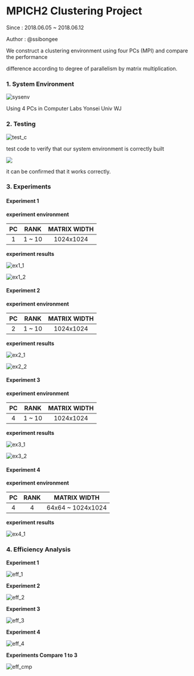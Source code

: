 # MPICH2  Clustering Project
Since : 2018.06.05 ~ 2018.06.12

Author : @ssibongee



We construct a clustering environment using four PCs (MPI) and compare the performance

difference according to degree of parallelism by matrix multiplication.



### 1. System Environment

![sysenv](https://github.com/ssibongee/MPI/blob/master/img/sysenv.png?raw=true)

Using 4 PCs in Computer Labs Yonsei Univ WJ





### 2. Testing

![test_c](https://github.com/ssibongee/MPI/blob/master/img/test_c.png?raw=true)

test code to verify that our system environment is correctly built

![](https://github.com/ssibongee/MPI/blob/master/img/test_r.png?raw=true)

it can be confirmed that it works correctly.



### 3. Experiments



#### Experiment 1

**experiment  environment**

|  PC  |  RANK  | MATRIX WIDTH |
| :--: | :----: | :----------: |
|  1   | 1 ~ 10 |  1024x1024   |





**experiment results**

![ex1_1](https://github.com/ssibongee/MPI/blob/master/img/ex1_1.png?raw=true)

![ex1_2](https://github.com/ssibongee/MPI/blob/master/img/ex1_2.png?raw=true)





#### **Experiment 2**

**experiment  environment**

|  PC  |  RANK  | MATRIX WIDTH |
| :--: | :----: | :----------: |
|  2   | 1 ~ 10 |  1024x1024   |





**experiment results**

![ex2_1](https://github.com/ssibongee/MPI/blob/master/img/ex2_1.png?raw=true)

![ex2_2](https://github.com/ssibongee/MPI/blob/master/img/ex2_2.png?raw=true)





#### **Experiment 3**

**experiment  environment**

|  PC  |  RANK  | MATRIX WIDTH |
| :--: | :----: | :----------: |
|  4   | 1 ~ 10 |  1024x1024   |





**experiment results**

![ex3_1](https://github.com/ssibongee/MPI/blob/master/img/ex3_1.png?raw=true)

![ex3_2](https://github.com/ssibongee/MPI/blob/master/img/ex3_2.png?raw=true)





#### **Experiment 4**

**experiment  environment**

|  PC  | RANK |   MATRIX WIDTH    |
| :--: | :--: | :---------------: |
|  4   |  4   | 64x64 ~ 1024x1024 |





**experiment results**

![ex4_1](https://github.com/ssibongee/MPI/blob/master/img/ex4_1.png?raw=true)





### 4. Efficiency Analysis



**Experiment 1**

![eff_1](https://github.com/ssibongee/MPI/blob/master/img/eff_1.PNG?raw=true)





**Experiment 2**

![eff_2](https://github.com/ssibongee/MPI/blob/master/img/eff_2.PNG?raw=true)





**Experiment 3**

![eff_3](https://github.com/ssibongee/MPI/blob/master/img/eff_3.PNG?raw=true)





**Experiment 4**

![eff_4](https://github.com/ssibongee/MPI/blob/master/img/eff_4.PNG?raw=true)





**Experiments  Compare 1 to 3**

![eff_cmp](https://github.com/ssibongee/MPI/blob/master/img/eff_cmp.PNG?raw=true)